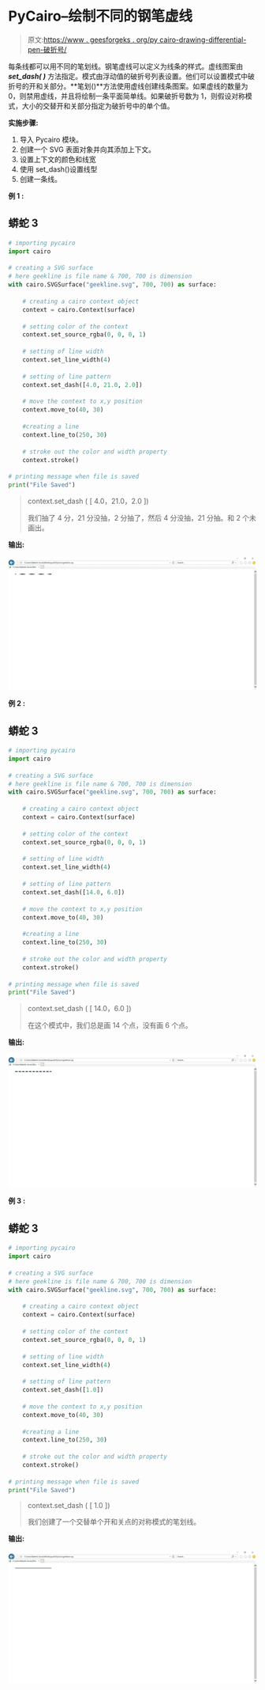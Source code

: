 # PyCairo–绘制不同的钢笔虚线

> 原文:[https://www . geesforgeks . org/py cairo-drawing-differential-pen-破折号/](https://www.geeksforgeeks.org/pycairo-drawing-different-pen-dashes/)

每条线都可以用不同的笔划线。钢笔虚线可以定义为线条的样式。虚线图案由 ***set_dash( )*** 方法指定。模式由浮动值的破折号列表设置。他们可以设置模式中破折号的开和关部分。**笔划()**方法使用虚线创建线条图案。如果虚线的数量为 0，则禁用虚线，并且将绘制一条平面简单线。如果破折号数为 1，则假设对称模式，大小的交替开和关部分指定为破折号中的单个值。

**实施步骤:**

1.  导入 Pycairo 模块。
2.  创建一个 SVG 表面对象并向其添加上下文。
3.  设置上下文的颜色和线宽
4.  使用 set_dash()设置线型
5.  创建一条线。

**例 1 :**

## 蟒蛇 3

```py
# importing pycairo
import cairo

# creating a SVG surface 
# here geekline is file name & 700, 700 is dimension
with cairo.SVGSurface("geekline.svg", 700, 700) as surface:

    # creating a cairo context object
    context = cairo.Context(surface)

    # setting color of the context
    context.set_source_rgba(0, 0, 0, 1)

    # setting of line width
    context.set_line_width(4)

    # setting of line pattern
    context.set_dash([4.0, 21.0, 2.0])

    # move the context to x,y position
    context.move_to(40, 30) 

    #creating a line
    context.line_to(250, 30)

    # stroke out the color and width property
    context.stroke()

# printing message when file is saved
print("File Saved")
```

> context.set_dash ( [ 4.0，21.0，2.0 ])
> 
> 我们抽了 4 分，21 分没抽，2 分抽了，然后 4 分没抽，21 分抽。和 2 个未画出。

**输出:**

![](img/6c215a29e739ff959fa483e9e8d0a551.png)

**例 2 :**

## 蟒蛇 3

```py
# importing pycairo
import cairo

# creating a SVG surface 
# here geekline is file name & 700, 700 is dimension
with cairo.SVGSurface("geekline.svg", 700, 700) as surface:

    # creating a cairo context object
    context = cairo.Context(surface)

    # setting color of the context
    context.set_source_rgba(0, 0, 0, 1)

    # setting of line width
    context.set_line_width(4)

    # setting of line pattern
    context.set_dash([14.0, 6.0])

    # move the context to x,y position
    context.move_to(40, 30) 

    #creating a line
    context.line_to(250, 30)

    # stroke out the color and width property
    context.stroke()

# printing message when file is saved
print("File Saved")
```

> context.set_dash ( [ 14.0，6.0 ])
> 
> 在这个模式中，我们总是画 14 个点，没有画 6 个点。

**输出:**

![](img/ab4fd9510e5fcf49ce6ef2517a3cd3a7.png)

**例 3 :**

## 蟒蛇 3

```py
# importing pycairo
import cairo

# creating a SVG surface 
# here geekline is file name & 700, 700 is dimension
with cairo.SVGSurface("geekline.svg", 700, 700) as surface:

    # creating a cairo context object
    context = cairo.Context(surface)

    # setting color of the context
    context.set_source_rgba(0, 0, 0, 1)

    # setting of line width
    context.set_line_width(4)

    # setting of line pattern
    context.set_dash([1.0])

    # move the context to x,y position
    context.move_to(40, 30) 

    #creating a line
    context.line_to(250, 30)

    # stroke out the color and width property
    context.stroke()

# printing message when file is saved
print("File Saved")
```

> context.set_dash ( [ 1.0 ])
> 
> 我们创建了一个交替单个开和关点的对称模式的笔划线。

**输出:**

![](img/c6d283ae6ca1f83f7e03f6fd902970dd.png)